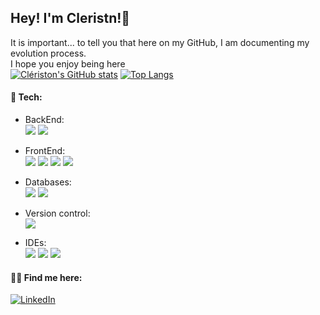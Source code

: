 ## Hey! I'm Cleristn!👋

It is important...
  to tell you that here on my GitHub, I am documenting my evolution process. <br>
  I hope you enjoy being here 
  <br>
[![Clériston's GitHub stats](https://github-readme-stats.vercel.app/api?username=Cleristonl1m4&show_icons=true&count_private=true&rank_icon=percentile&theme=transparent&line=transparent&cacheseconds=5)](https://github.com/anuraghazra/github-readme-stats)
[![Top Langs](https://github-readme-stats.vercel.app/api/top-langs/?username=Cleristonl1m4&layout=compact&langs_count=8&theme=transparent&size_weight=0.7&count_weight=0.3)](https://github.com/anuraghazra/github-readme-stats)<br>

 #### &#128295; Tech:
  - BackEnd:<br>
  <img src="https://img.shields.io/badge/Java-ED8B00?style=for-the-badge&logo=java&logoColor=white"/> <img src="https://img.shields.io/badge/Spring-6DB33F?style=for-the-badge&logo=spring&logoColor=white">
  
  - FrontEnd:<br>
  <img src="https://img.shields.io/badge/React-20232A?style=for-the-badge&logo=react&logoColor=61DAFB"> <img src="https://img.shields.io/badge/HTML5-E34F26?style=for-the-badge&logo=html5&logoColor=white"/> <img src="https://img.shields.io/badge/CSS3-1572B6?style=for-the-badge&logo=css3&logoColor=white"/>  <img src="https://img.shields.io/badge/JavaScript-F7DF1E?style=for-the-badge&logo=javascript&logoColor=black"/>

  - Databases:<br>
  <img src="https://img.shields.io/badge/Microsoft%20SQL%20Server-CC2927?style=for-the-badge&logo=microsoft%20sql%20server&logoColor=white"> <img src="https://img.shields.io/badge/MySQL-00000F?style=for-the-badge&logo=mysql&logoColor=white">
 
  - Version control:<br>
     <img src="https://img.shields.io/badge/GIT-E44C30?style=for-the-badge&logo=git&logoColor=white"/>

  - IDEs:<br>
   <img src="https://img.shields.io/badge/IntelliJ_IDEA-000000.svg?style=for-the-badge&logo=intellij-idea&logoColor=white"/> <img src="https://img.shields.io/badge/Visual_Studio_Code-0078D4?style=for-the-badge&logo=visual%20studio%20code&logoColor=white"/> <img src="https://img.shields.io/badge/Visual_Studio-5C2D91?style=for-the-badge&logo=visual%20studio&logoColor=white">
  

  #### ✍🏻 Find me here:
  <a href="https://www.linkedin.com/in/seu-nome/" target="_blank">
        <img src="https://img.shields.io/badge/LinkedIn-0077B5?style=for-the-badge&logo=linkedin&logoColor=white" alt="LinkedIn">
  </a>
  <div>
